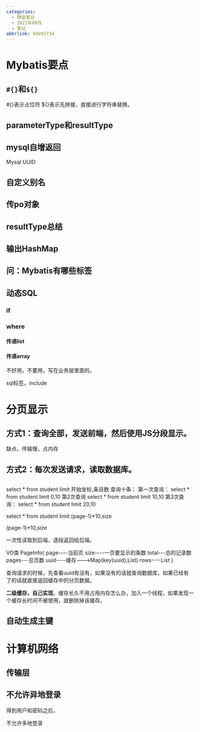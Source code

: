 ```yaml
---
categories:
  - 随堂笔记
  - 2021年08月
  - 笔记
abbrlink: 9de9273d
---
```

# Mybatis要点
## `#{}`和`${}`
#{}表示占位符
${}表示先拼接，直接进行字符串替换。

## parameterType和resultType

## mysql自增返回

Mysql UUID


## 自定义别名

## 传po对象

## resultType总结

## 输出HashMap


## 问：Mybatis有哪些标签

## 动态SQL

### if
### where

#### 传递list
#### 传递array
不好用，不要用，写在业务层里面的。

sql标签，include


# 分页显示
## 方式1：查询全部，发送前端，然后使用JS分段显示。
缺点，传输慢，占内存
## 方式2：每次发送请求，读取数据库。

## 

select * from student limit 开始坐标,条目数
查询十条：
第一次查询：
select * from student limit 0,10
第2次查询
select * from student limit 10,10
第3次查询：
select * from student limit 20,10


select * from student limit (page-1)*10,size

(page-1)*10,size


一次性读取到后端，逐段返回给后端。

VO类
PageInfo{
    page----当前页
    size----一页要显示的条数
    total---总的记录数
    pages---总页数
    uuid----缓存--->Map(key(uuid),List<Object>)
    rows----List<Object>
}

查询请求的时候，先查看uuid有没有，如果没有的话就查询数据库，如果已经有了的话就直接返回缓存中的分页数据。


**二级缓存，自己实现**，缓存长久不用占用内存怎么办，加入一个线程，如果发现一个缓存长时间不被使用，就删除掉该缓存。

## 自动生成主键



# 计算机网络

## 传输层


## 不允许异地登录
得到用户和密码之后，


不允许多地登录